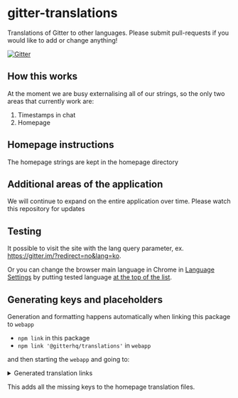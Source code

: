 # gitter-translations

Translations of Gitter to other languages. Please submit pull-requests if you would like to add or change anything!

[![Gitter](https://badges.gitter.im/gitter/gitter.svg)](https://gitter.im/gitter/gitter-translations?utm_source=badge&utm_medium=badge&utm_campaign=share-badge)

## How this works

At the moment we are busy externalising all of our strings, so the only two areas that currently work are:

1.  Timestamps in chat
2.  Homepage

## Homepage instructions

The homepage strings are kept in the homepage directory

## Additional areas of the application

We will continue to expand on the entire application over time. Please watch this repository for updates

## Testing

It possible to visit the site with the lang query parameter, ex. https://gitter.im/?redirect=no&lang=ko.

Or you can change the browser main language in Chrome in [Language Settings](chrome://settings/languages) by putting tested language [at the top of the list](https://stackoverflow.com/a/36074203/606571).

## Generating keys and placeholders

Generation and formatting happens automatically when linking this package to `webapp`

- `npm link` in this package
- `npm link '@gitterhq/translations'` in `webapp`

and then starting the `webapp` and going to:

<details>
<summary> Generated translation links </summary>

- http://localhost:5000/?&redirect=no&lang=ar
- http://localhost:5000/?redirect=no&lang=bg
- http://localhost:5000/?redirect=no&lang=cs
- http://localhost:5000/?redirect=no&lang=de
- http://localhost:5000/?redirect=no&lang=en
- http://localhost:5000/?redirect=no&lang=es
- http://localhost:5000/?redirect=no&lang=fr
- http://localhost:5000/?redirect=no&lang=id
- http://localhost:5000/?redirect=no&lang=it
- http://localhost:5000/?redirect=no&lang=ja
- http://localhost:5000/?redirect=no&lang=ka
- http://localhost:5000/?redirect=no&lang=ko
- http://localhost:5000/?redirect=no&lang=pl
- http://localhost:5000/?redirect=no&lang=pt
- http://localhost:5000/?redirect=no&lang=ru
- http://localhost:5000/?redirect=no&lang=sk
- http://localhost:5000/?redirect=no&lang=sv
- http://localhost:5000/?redirect=no&lang=tr
- http://localhost:5000/?redirect=no&lang=uk
- http://localhost:5000/?redirect=no&lang=zh-TW
- http://localhost:5000/?redirect=no&lang=zh

</details>

This adds all the missing keys to the homepage translation files.
